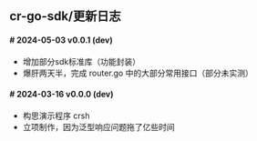 ## cr-go-sdk/更新日志

#### \# 2024-05-03 v0.0.1 (dev)
+ 增加部分sdk标准库（功能封装）
+ 爆肝两天半，完成 router.go 中的大部分常用接口（部分未实测）

#### \# 2024-03-16 v0.0.0 (dev)
+ 构思演示程序 crsh
+ 立项制作，因为泛型响应问题拖了亿些时间
